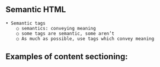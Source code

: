 ## Semantic HTML
	• Semantic tags
		○ semantics: conveying meaning
		○ some tags are semantic, some aren’t
		○ As much as possible, use tags which convey meaning

## Examples of content sectioning: